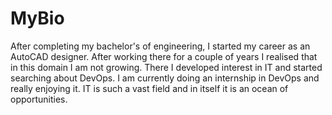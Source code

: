 # MyBio
After completing my bachelor's of engineering, I started my career as an AutoCAD designer. After working there for a couple of years I realised that in this domain I am not growing. There I developed interest in IT and started searching about DevOps. I am currently doing an internship in DevOps and really enjoying it. IT is such a vast field and in itself it is an ocean of opportunities.

